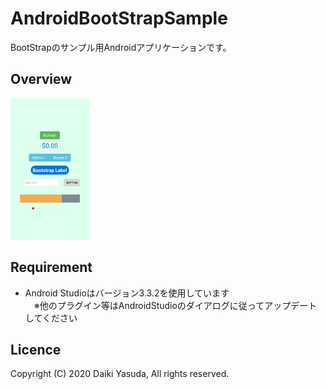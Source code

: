 AndroidBootStrapSample
====

BootStrapのサンプル用Androidアプリケーションです。

## Overview

<img width="25%" src="./AndroidBootstrapSampleScreen.png" />  


## Requirement

* Android Studioはバージョン3.3.2を使用しています  
　※他のプラグイン等はAndroidStudioのダイアログに従ってアップデートしてください

## Licence

   Copyright (C) 2020 Daiki Yasuda, All rights reserved.

